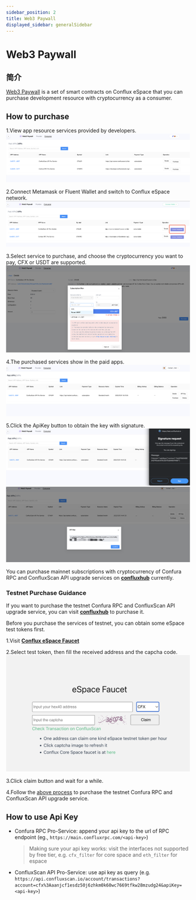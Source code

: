 ```yaml
---
sidebar_position: 2
title: Web3 Paywall
displayed_sidebar: generalSidebar
---
```


# Web3 Paywall

## 简介
[Web3 Paywall](https://confluxhub.io/payment/consumer/paid-apps) is a set of smart contracts on Conflux eSpace that you can purchase development resource with cryptocurrency as a consumer.

## How to purchase

1.View app resource services provided by developers. ![applist](./img/applist.png)

2.Connect Metamask or Fluent Wallet and switch to Conflux eSpace network. ![connectwallet](./img/connectwallet.png)

3.Select service to purchase, and choose the cryptocurrency you want to pay, CFX or USDT are supported. ![purchase](./img/purchase.png)

4.The purchased services show in the paid apps. ![padlist](./img/paidlist.png)

5.Click the ApiKey button to obtain the key with signature. ![sign](./img/sign.png) ![apikey](./img/apikey.png)

You can purchase mainnet subscriptions with cryptocurrency of Confura RPC and ConfluxScan API upgrade services on [**confluxhub**](https://confluxhub.io/payment/consumer/apps) currently.

### Testnet Purchase Guidance

If you want to purchase the testnet Confura RPC and ConfluxScan API upgrade service, you can visit [**confluxhub**](https://test.confluxhub.io/payment/consumer/apps) to purchase it.

Before you purchase the services of testnet, you can obtain some eSpace test tokens first.

1.Visit [**Conflux eSpace Faucet**](https://efaucet.confluxnetwork.org/)

2.Select test token, then fill the received address and the capcha code. ![faucet](./img/faucet.png)

3.Click claim button and wait for a while.

4.Follow the [above process](#how-to-purchase) to purchase the testnet Confura RPC and ConfluxScan API upgrade service.

## How to use Api Key

- Confura RPC Pro-Service: append your api key to the url of RPC endpoint (eg., `https://main.confluxrpc.com/<api-key>`)

  > Making sure your api key works: visit the interfaces not supported by free tier, e.g. `cfx_filter` for core space and `eth_filter` for espace

- ConfluxScan API Pro-Service: use api key as query (e.g. `https://api.confluxscan.io/account/transactions?account=cfx%3Aaanjcf1esdz50j6zhkm0k60wc7669tfkw28mzudg24&apiKey=<api-key>`)
